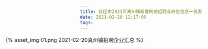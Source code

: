 ```yaml
---
title: 仪征市2021年真州镇新春网络招聘会岗位信息一览表
date: 2021-02-20 12:17:00
tags:
---
```

<div style="width: 1200px; height: auto; margin-left: -200px;">
    {% asset_img 01.png 2021-02-20真州镇招聘企业汇总 %}
</div>







